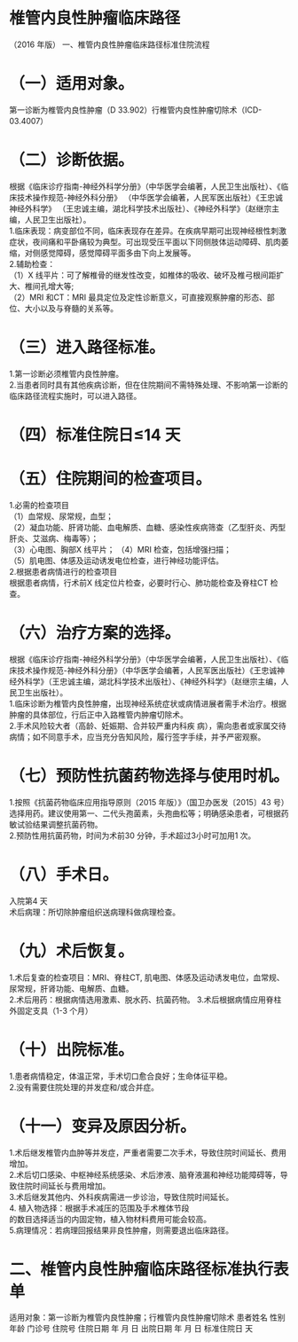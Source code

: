 # 椎管内良性肿瘤临床路径  
（2016 年版） 一、椎管内良性肿瘤临床路径标准住院流程  
# （一）适用对象。  
第一诊断为椎管内良性肿瘤（D 33.902）行椎管内良性肿瘤切除术（ICD-03.4007）  
# （二）诊断依据。  
根据《临床诊疗指南-神经外科学分册》（中华医学会编著，人民卫生出版社）、《临床技术操作规范-神经外科分册》
（中华医学会编著，人民军医出版社）《王忠诚神经外科学》
（王忠诚主编，湖北科学技术出版社）、《神经外科学》（赵继宗主编，人民卫生出版社）。  
1.临床表现：病变部位不同，临床表现存在差异。在疾病早期可出现神经根性刺激症状，夜间痛和平卧痛较为典型。可出现受压平面以下同侧肢体运动障碍、肌肉萎缩，对侧感觉障碍，感觉障碍平面多由下向上发展等。  
2.辅助检查：  
（1）X 线平片：可了解椎骨的继发性改变，如椎体的吸收、破坏及椎弓根间距扩大、椎间孔增大等;  
（2）MRI 和CT：MRI 最具定位及定性诊断意义，可直接观察肿瘤的形态、部位、大小以及与脊髓的关系等。  
# （三）进入路径标准。  
1.第一诊断必须椎管内良性肿瘤。  
2.当患者同时具有其他疾病诊断，但在住院期间不需特殊处理、不影响第一诊断的临床路径流程实施时，可以进入路径。  
# （四）标准住院日≤14 天  
# （五）住院期间的检查项目。  
1.必需的检查项目  
（1）血常规、尿常规，血型；  
（2）凝血功能、肝肾功能、血电解质、血糖、感染性疾病筛查（乙型肝炎、丙型肝炎、艾滋病、梅毒等）；  
（3）心电图、胸部X 线平片； （4）MRI 检查，包括增强扫描；  
（5）肌电图、体感及运动诱发电位检查，进行神经功能评估。  
2.根据患者病情进行的检查项目  
根据患者病情，行术前X 线定位片检查，必要时行心、肺功能检查及脊柱CT 检查。  
# （六）治疗方案的选择。  
根据《临床诊疗指南-神经外科学分册》（中华医学会编著，人民卫生出版社）、《临床技术操作规范-神经外科分册》（中华医学会编著，人民军医出版社）《王忠诚神经外科学》（王忠诚主编，湖北科学技术出版社）、《神经外科学》（赵继宗主编，人民卫生出版社）。  
1.临床诊断为椎管内良性肿瘤，出现神经系统症状或病情进展者需手术治疗。根据肿瘤的具体部位，行后正中入路椎管内肿瘤切除术。  
2.手术风险较大者（高龄、妊娠期、合并较严重内科疾 病），需向患者或家属交待病情；如不同意手术，应当充分告知风险，履行签字手续，并予严密观察。  
# （七）预防性抗菌药物选择与使用时机。  
1.按照《抗菌药物临床应用指导原则（2015 年版）》（国卫办医发〔2015〕43 号）选择用药。建议使用第一、二代头孢菌素，头孢曲松等；明确感染患者，可根据药敏试验结果调整抗菌药物。  
2.预防性用抗菌药物，时间为术前30 分钟，手术超过3小时可加用1 次。  
# （八）手术日。  
入院第4 天  
术后病理：所切除肿瘤组织送病理科做病理检查。  
# （九）术后恢复。  
1.术后复查的检查项目：MRI、脊柱CT, 肌电图、体感及运动诱发电位，血常规、尿常规，肝肾功能、电解质、血糖。  
2.术后用药：根据病情选用激素、脱水药、抗菌药物。 3.术后根据病情应用脊柱外固定支具（1-3 个月）  
# （十）出院标准。  
1.患者病情稳定，体温正常，手术切口愈合良好；生命体征平稳。  
2.没有需要住院处理的并发症和/或合并症。  
# （十一）变异及原因分析。  
1.术后继发椎管内血肿等并发症，严重者需要二次手术，导致住院时间延长、费用增加。  
2.术后切口感染、中枢神经系统感染、术后渗液、脑脊液漏和神经功能障碍等，导致住院时间延长与费用增加。  
3.术后继发其他内、外科疾病需进一步诊治，导致住院时间延长。  
4.  植入物选择：根据手术减压的范围及手术椎体节段  
的数目选择适当的内固定物，植入物材料费用可能会较高。  
5.病理情况：若病理回报结果非良性肿瘤，则需要退出临床路径。  
# 二、椎管内良性肿瘤临床路径标准执行表单  
适用对象：第一诊断为椎管内良性肿瘤；行椎管内良性肿瘤切除术 患者姓名             性别    年龄        门诊号         住院号           住院日期       年  月  日   出院日期      年  月   日  标准住院日      天  
